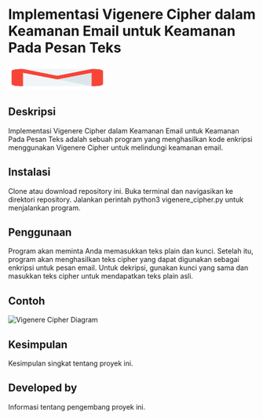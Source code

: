 # Implementasi Vigenere Cipher dalam Keamanan Email untuk Keamanan Pada Pesan Teks
<img src="/email-logo-png-gmail.png" width="200" height="50">

## Deskripsi

Implementasi Vigenere Cipher dalam Keamanan Email untuk Keamanan Pada Pesan Teks adalah sebuah program yang menghasilkan kode enkripsi menggunakan Vigenere Cipher untuk melindungi keamanan email.

## Instalasi

Clone atau download repository ini.
Buka terminal dan navigasikan ke direktori repository.
Jalankan perintah python3 vigenere_cipher.py untuk menjalankan program.

## Penggunaan
Program akan meminta Anda memasukkan teks plain dan kunci. Setelah itu, program akan menghasilkan teks cipher yang dapat digunakan sebagai enkripsi untuk pesan email. Untuk dekripsi, gunakan kunci yang sama dan masukkan teks cipher untuk mendapatkan teks plain asli.
## Contoh
![Vigenere Cipher Diagram](images/vigenere-cipher-diagram.png)

## Kesimpulan

Kesimpulan singkat tentang proyek ini.

## Developed by

Informasi tentang pengembang proyek ini.
